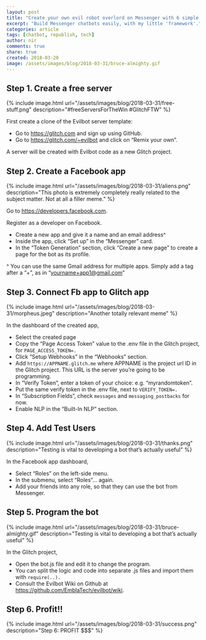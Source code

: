 ```yaml
---
layout: post
title: "Create your own evil robot overlord on Messenger with 6 simple steps"
excerpt: "Build Messenger chatbots easily, with my little 'framework'."
categories: article
tags: [chatbot, republish, tech]
author: nir
comments: true
share: true
created: 2018-03-20
image: /assets/images/blog/2018-03-31/bruce-almighty.gif
---
```


## Step 1. Create a free server

{% include image.html url="/assets/images/blog/2018-03-31/free-stuff.png" description="#freeServersForTheWin #GlitchFTW" %}

First create a clone of the Evilbot server template:

- Go to https://glitch.com and sign up using GitHub.
- Go to https://glitch.com/~evilbot and click on “Remix your own”.

A server will be created with Evilbot code as a new Glitch project.

## Step 2. Create a Facebook app

{% include image.html url="/assets/images/blog/2018-03-31/aliens.png" description="This photo is extremely completely really related to the subject matter. Not at all a filler meme." %}

Go to https://developers.facebook.com.

Register as a developer on Facebook.

- Create a new app and give it a name and an email address^
- Inside the app, click “Set up” in the “Messenger” card.
- In the “Token Generation” section, click “Create a new page” to create a page for the bot as its profile.

^ You can use the same Gmail address for multiple apps. Simply add a tag after a “+”, as in “yourname+app1@gmail.com”

## Step 3. Connect Fb app to Glitch app

{% include image.html url="/assets/images/blog/2018-03-31/morpheus.jpeg" description="Another totally relevant meme" %}

In the dashboard of the created app,

- Select the created page
- Copy the “Page Access Token” value to the .env file in the Glitch project, for `PAGE_ACCESS_TOKEN=.`
- Click “Setup Webhooks” in the “Webhooks” section.
- Add `https://APPNAME.glitch.me` where APPNAME is the project url ID in the Glitch project. This URL is the server you’re going to be programming.
- In “Verify Token”, enter a token of your choice: e.g. “myrandomtoken”.
- Put the same verify token in the .env file, next to `VERIFY_TOKEN=.`
- In “Subscription Fields”, check `messages` and `messaging_postbacks` for now.
- Enable NLP in the “Built-In NLP” section.

## Step 4. Add Test Users

{% include image.html url="/assets/images/blog/2018-03-31/thanks.png" description="Testing is vital to developing a bot that’s actually useful" %}

In the Facebook app dashboard,

- Select “Roles” on the left-side menu.
- In the submenu, select “Roles”… again.
- Add your friends into any role, so that they can use the bot from Messenger.

## Step 5. Program the bot

{% include image.html url="/assets/images/blog/2018-03-31/bruce-almighty.gif" description="Testing is vital to developing a bot that’s actually useful" %}

In the Glitch project,

- Open the bot.js file and edit it to change the program.
- You can split the logic and code into separate .js files and import them with `require(..).`
- Consult the Evilbot Wiki on Github at https://github.com/EmblaTech/evilbot/wiki.

## Step 6. Profit!!

{% include image.html url="/assets/images/blog/2018-03-31/success.png" description="Step 6: PROFIT $$$" %}